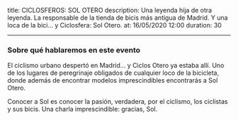 title: CICLOSFEROS: SOL OTERO 
description: Una leyenda hija de otra leyenda. La responsable de la tienda de bicis más antigua de Madrid. Y una loca de la bici... y Ciclosfera: Sol Otero. 
at: 16/05/2020 12:00
duration: 30

----
### Sobre qué hablaremos en este evento

El ciclismo urbano despertó en Madrid... y Ciclos Otero ya estaba allí. Uno de los lugares de peregrinaje obligados de cualquier loco de la bicicleta, donde además de encontrar modelos imprescindibles encontrarás a Sol Otero. 

Conocer a Sol es conocer la pasión, verdadera, por el ciclismo, los ciclistas y sus bicis. Una charla imprescindible: gracias, Sol. 
